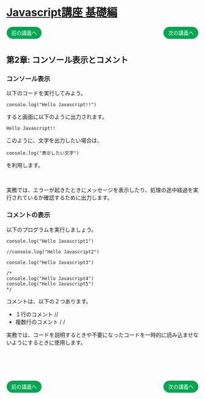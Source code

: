 <style>
.mb {
  margin-bottom: 90px;
}
.mt {
  margin-top: 90px;
}
.box {
  position: relative;
}
.box .box_left {
  position: absolute;
  left: 0;
}
.box .box_right {
  position: absolute;
  right: 0;
}
.btn {
  padding: 6px 12px;
  border-radius: 7em;
  border: solid 1px #ccc;
}
.bg-info {
  background-color: #00a651;
  color: #ffffff;
}
</style>


# [Javascript講座 基礎編](basic.html)

<div class="box mb">
  <a class="box_left" href="basic1.html">
    <button class="btn bg-info">前の講義へ</button>
  </a>
  <a class="box_right" href="basic3.html">
    <button class="btn bg-info">次の講義へ</button>
  </a>
</div>

## 第2章: コンソール表示とコメント

### コンソール表示

以下のコードを実行してみよう。

```
console.log("Hello Javascript!!")
```

すると画面に以下のように出力されます。

```
Hello Javascript!!
```

このように、文字を出力したい場合は、

```
console.log("表示したい文字")
```

を利用します。

<br/>

実務では、エラーが起きたときにメッセージを表示したり、処理の途中経過を実行されているか確認するために出力します。





### コメントの表示
以下のプログラムを実行しましょう。

```
console.log("Hello Javascript1")

//console.log("Hello Javascript2")

console.log("Hello Javascript3")

/*
console.log("Hello Javascript4")
console.log("Hello Javascript5")
*/
```

コメントは、以下の２つあります。

- １行のコメント //
- 複数行のコメント / /

実務では、コードを説明するときや不要になったコードを一時的に読み込ませないようにするときに使用します。


<div class="box mt mb">
  <a class="box_left" href="basic1.html">
    <button class="btn bg-info">前の講義へ</button>
  </a>
  <a class="box_right" href="basic3.html">
    <button class="btn bg-info">次の講義へ</button>
  </a>
</div>
